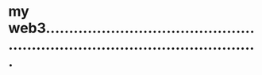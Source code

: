 # my web3...................................................................................................
